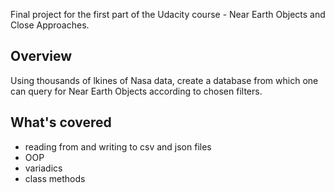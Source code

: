 Final project for the first part of the Udacity course - Near Earth Objects and Close Approaches.

Overview
--------
Using thousands of lkines of Nasa data, create a database from which one can query for Near Earth Objects according to chosen filters.

What's covered
------

- reading from and writing to csv and json files
- OOP
- variadics
- class methods
